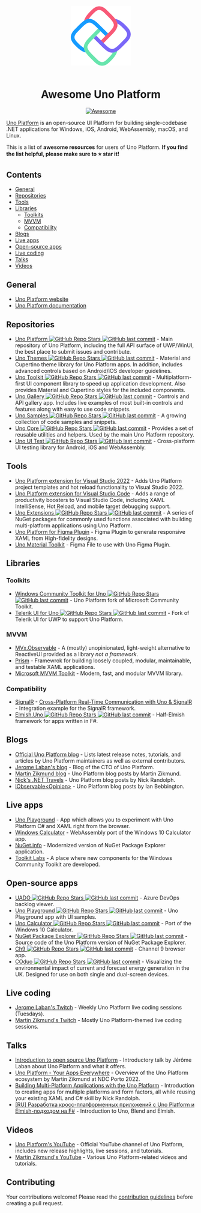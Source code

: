 <div align="center">
	<div>
		<img width="160" src="https://github.com/MartinZikmund/awesome-uno-platform/raw/main/media/logo.png" alt="Uno Platform">
	</div>
	<br>
</div>

<div align="center">

# Awesome Uno Platform


[![Awesome](https://awesome.re/badge.svg)](https://awesome.re)

</div>

[Uno Platform](https://platform.uno/) is an open-source UI Platform for building single-codebase .NET applications for Windows, iOS, Android, WebAssembly, macOS, and Linux. 

This is a list of **awesome resources** for users of Uno Platform. **If you find the list helpful, please make sure to ⭐ star it!**

## Contents

- [General](#general)
- [Repositories](#repositories)
- [Tools](#tools)
- [Libraries](#libraries)
  - [Toolkits](#toolkits)
  - [MVVM](#mvvm)
  - [Compatibility](#compatibility)
- [Blogs](#blogs)
- [Live apps](#live-apps)
- [Open-source apps](#open-source-apps)
- [Live coding](#live-coding)
- [Talks](#talks)
- [Videos](#videos)

## General

- [Uno Platform website](https://platform.uno/platforms)
- [Uno Platform documentation](https://docs.platform.uno/)

## Repositories

- [Uno Platform ![GitHub Repo Stars](https://img.shields.io/github/stars/unoplatform/uno) ![GitHub last commit](https://img.shields.io/github/last-commit/unoplatform/uno)](https://github.com/unoplatform/uno) - Main repository of Uno Platform, including the full API surface of UWP/WinUI, the best place to submit issues and contribute.
- [Uno Themes ![GitHub Repo Stars](https://img.shields.io/github/stars/unoplatform/Uno.Themes) ![GitHub last commit](https://img.shields.io/github/last-commit/unoplatform/Uno.Themes)](https://github.com/unoplatform/Uno.Themes) - Material and Cupertino theme library for Uno Platform apps. In addition, includes advanced controls based on Android/iOS developer guidelines.
- [Uno Toolkit ![GitHub Repo Stars](https://img.shields.io/github/stars/unoplatform/uno.toolkit.ui) ![GitHub last commit](https://img.shields.io/github/last-commit/unoplatform/uno.toolkit.ui)](https://github.com/unoplatform/uno.toolkit.ui) - Multiplatform-first UI component library to speed up application development. Also provides Material and Cupertino styles for the included components.
- [Uno Gallery ![GitHub Repo Stars](https://img.shields.io/github/stars/unoplatform/Uno.Gallery) ![GitHub last commit](https://img.shields.io/github/last-commit/unoplatform/Uno.Gallery)](https://github.com/unoplatform/Uno.Gallery) - Controls and API gallery app. Includes live examples of most built-in controls and features along with easy to use code snippets.
- [Uno Samples ![GitHub Repo Stars](https://img.shields.io/github/stars/unoplatform/Uno.Samples) ![GitHub last commit](https://img.shields.io/github/last-commit/unoplatform/Uno.Samples)](https://github.com/unoplatform/Uno.Samples) - A growing collection of code samples and snippets.
- [Uno Core ![GitHub Repo Stars](https://img.shields.io/github/stars/unoplatform/Uno.Core) ![GitHub last commit](https://img.shields.io/github/last-commit/unoplatform/Uno.Core)](https://github.com/unoplatform/Uno.Core) - Provides a set of reusable utilities and helpers. Used by the main Uno Platform repository.
- [Uno UI Test ![GitHub Repo Stars](https://img.shields.io/github/stars/unoplatform/Uno.UITest) ![GitHub last commit](https://img.shields.io/github/last-commit/unoplatform/Uno.UITest)](https://github.com/unoplatform/Uno.UITest) - Cross-platform UI testing library for Android, iOS and WebAssembly.

## Tools
- [Uno Platform extension for Visual Studio 2022](https://marketplace.visualstudio.com/items?itemName=unoplatform.uno-platform-addin-2022) - Adds Uno Platform project templates and hot reload functionality to Visual Studio 2022.
- [Uno Platform extension for Visual Studio Code](https://marketplace.visualstudio.com/items?itemName=unoplatform.vscode) - Adds a range of productivity boosters to Visual Studio Code, including XAML IntelliSense, Hot Reload, and mobile target debugging support.
- [Uno Extensions ![GitHub Repo Stars](https://img.shields.io/github/stars/unoplatform/uno.extensions) ![GitHub last commit](https://img.shields.io/github/last-commit/unoplatform/uno.extensions)](https://github.com/unoplatform/uno.extensions) - A series of NuGet packages for commonly used functions associated with building multi-platform applications using Uno Platform.
- [Uno Platform for Figma Plugin](https://www.figma.com/community/plugin/1045528009520465828/Uno-Platform-(Figma-to-XAML)) - Figma Plugin to generate responsive XAML from High-fidelity designs.
- [Uno Material Toolkit](https://www.figma.com/community/file/1110792522046146058/Uno-Platform-Material-Toolkit) - Figma File to use with Uno Figma Plugin.

## Libraries

### Toolkits
- [Windows Community Toolkit for Uno ![GitHub Repo Stars](https://img.shields.io/github/stars/unoplatform/Uno.WindowsCommunityToolkit) ![GitHub last commit](https://img.shields.io/github/last-commit/unoplatform/Uno.WindowsCommunityToolkit)](https://github.com/unoplatform/Uno.WindowsCommunityToolkit) - Uno Platform fork of Microsoft Community Toolkit.
- [Telerik UI for Uno ![GitHub Repo Stars](https://img.shields.io/github/stars/unoplatform/Uno.Telerik.UI-For-UWP) ![GitHub last commit](https://img.shields.io/github/last-commit/unoplatform/Uno.Telerik.UI-For-UWP)](https://github.com/unoplatform/Uno.Telerik.UI-For-UWP) - Fork of Telerik UI for UWP to support Uno Platform.

### MVVM
- [MVx.Observable](https://www.nuget.org/packages/MVx.Observable/) - A (mostly) unopinionated, light-weight alternative to ReactiveUI provided as a library _not a framework_.
- [Prism](https://prismlibrary.com/) - Framewrok for building loosely coupled, modular, maintainable, and testable XAML applications.
- [Microsoft MVVM Toolkit](https://docs.microsoft.com/en-us/windows/communitytoolkit/mvvm/introduction) - Modern, fast, and modular MVVM library.

### Compatibility
- [SignalR](https://docs.microsoft.com/en-us/aspnet/signalr/overview/getting-started/introduction-to-signalr) - [Cross-Platform Real-Time Communication with Uno & SignalR](https://ian.bebbs.co.uk/posts/UnoChat) - Integration example for the SignalR framework.
- [Elmish.Uno ![GitHub Repo Stars](https://img.shields.io/github/stars/xperiandri/Elmish.Uno) ![GitHub last commit](https://img.shields.io/github/last-commit/xperiandri/Elmish.Uno)](https://github.com/xperiandri/Elmish.Uno) - Half-Elmish framework for apps written in F#.

## Blogs
- [Official Uno Platform blog](https://platform.uno/blog/) - Lists latest release notes, tutorials, and articles by Uno Platform maintainers as well as external contributors.
- [Jerome Laban's blog](https://jaylee.org/) - Blog of the CTO of Uno Platform.
- [Martin Zikmund blog](https://blog.mzikmund.com/category/development/uno-platform/) - Uno Platform blog posts by Martin Zikmund.
- [Nick's .NET Travels](https://nicksnettravels.builttoroam.com/tag/uno/) - Uno Platform blog posts by Nick Randolph.
- [IObservable\<Opinion\>](https://ian.bebbs.co.uk/tags/uno-platform) - Uno Platform blog posts by Ian Bebbington.

## Live apps

- [Uno Playground](https://playground.platform.uno) - App which allows you to experiment with Uno Platform C# and XAML right from the browser.
- [Windows Calculator](https://calculator.platform.uno/) - WebAssembly port of the Windows 10 Calculator app.
- [NuGet.info](https://nuget.info/) - Modernized version of NuGet Package Explorer application.
- [Toolkit Labs](https://toolkitlabs.dev/) - A place where new components for the Windows Community Toolkit are developed.

## Open-source apps
- [UADO ![GitHub Repo Stars](https://img.shields.io/github/stars/unoplatform/uado) ![GitHub last commit](https://img.shields.io/github/last-commit/unoplatform/uado)](https://github.com/unoplatform/uado) - Azure DevOps backlog viewer.
- [Uno Playground ![GitHub Repo Stars](https://img.shields.io/github/stars/unoplatform/Uno.Playground) ![GitHub last commit](https://img.shields.io/github/last-commit/unoplatform/Uno.Playground)](https://github.com/unoplatform/Uno.Playground) - Uno Playground app with UI samples.
- [Uno Calculator ![GitHub Repo Stars](https://img.shields.io/github/stars/unoplatform/calculator) ![GitHub last commit](https://img.shields.io/github/last-commit/unoplatform/calculator)](https://github.com/unoplatform/calculator) - Port of the Windows 10 Calculator.
- [NuGet Package Explorer ![GitHub Repo Stars](https://img.shields.io/github/stars/NuGetPackageExplorer/NuGetPackageExplorer) ![GitHub last commit](https://img.shields.io/github/last-commit/NuGetPackageExplorer/NuGetPackageExplorer)](https://github.com/NuGetPackageExplorer/NuGetPackageExplorer/tree/main/Uno) - Source code of the Uno Platform version of NuGet Package Explorer.
- [Ch9 ![GitHub Repo Stars](https://img.shields.io/github/stars/unoplatform/Uno.Ch9) ![GitHub last commit](https://img.shields.io/github/last-commit/unoplatform/Uno.Ch9)](https://github.com/unoplatform/Uno.Ch9) - Channel 9 browser app.
- [COduo ![GitHub Repo Stars](https://img.shields.io/github/stars/ibebbs/CODuo) ![GitHub last commit](https://img.shields.io/github/last-commit/ibebbs/CODuo)](https://github.com/ibebbs/CODuo) - Visualizing the environmental impact of current and forecast energy generation in the UK. Designed for use on both single and dual-screen devices.

## Live coding

- [Jerome Laban's Twitch](https://www.twitch.tv/jeromelaban) - Weekly Uno Platform live coding sessions (Tuesdays).
- [Martin Zikmund's Twitch](https://www.twitch.tv/martinzikmund) - Mostly Uno Platform-themed live coding sessions.

## Talks

- [Introduction to open source Uno Platform](https://youtu.be/vRzTr8XYau0) - Introductory talk by Jérôme Laban about Uno Platform and what it offers.
- [Uno Platform - Your Apps Everywhere](https://youtu.be/dX69x-D6COI) - Overview of the Uno Platform ecosystem by Martin Zikmund at NDC Porto 2022.
- [Building Multi-Platform Applications with the Uno Platform](https://youtu.be/0zvzfCGO0gI) - Introduction to creating apps for multiple platforms and form factors, all while reusing your existing XAML and C# skill by Nick Randolph.
- [[RU] Разработка кросс-платформенных приложений с Uno Platform и Elmish-подходом на F#](https://www.youtube.com/watch?v=ApNGATu9RSo) - Introduction to Uno, Blend and Elmish.

## Videos

- [Uno Platform's YouTube](https://www.youtube.com/@unoplatform) - Official YouTube channel of Uno Platform, includes new release highlights, live sessions, and tutorials.
- [Martin Zikmund's YouTube](https://www.youtube.com/@mzikmund) - Various Uno Platform-related videos and tutorials.

## Contributing

Your contributions welcome! Please read the [contribution guidelines](contributing.md) before creating a pull request.
